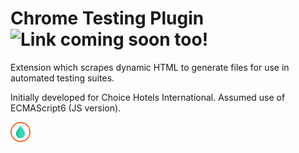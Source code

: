 # Chrome Testing Plugin</b> ![](https://img.shields.io/badge/Chrome_Store-Coming_Soon!-yellow.svg "Link coming soon too!")

Extension which scrapes dynamic HTML to generate files for use in automated testing suites.

Initially developed for Choice Hotels International.
Assumed use of ECMAScript6 (JS version).

![](https://github.com/NAUTeamWATER/ChromeTestingPlugin/blob/32978ff68c7cbd73d661db47d9f89f7b3d266978/icon.png "Created by Team WATER")
